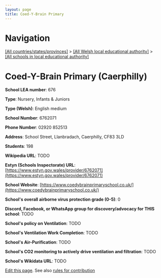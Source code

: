 ```yaml
---
layout: page
title: Coed-Y-Brain Primary
---
```

# Navigation

[[All countries/states/provinces]](../../..) > [[All Welsh local educational authority]](../..) > [[All schools in local educational authority]](..)

# Coed-Y-Brain Primary (Caerphilly)

**School LEA number**: 676

**Type**: Nursery, Infants & Juniors

**Type (Welsh)**: English medium

**School Number**: 6762071

**Phone Number**: 02920 852513

**Address**: School Street, Llanbradach, Caerphilly, CF83 3LD

**Students**: 198

**Wikipedia URL**: TODO

**Estyn (Schools Inspectorate) URL**: [https://www.estyn.gov.wales/provider/6762071](https://www.estyn.gov.wales/provider/6762071)

**School Website**: [https://www.coedybrainprimaryschool.co.uk/](https://www.coedybrainprimaryschool.co.uk/)

**School's overall airborne virus protection grade (0-5)**: 0

**Discord, Facebook, or WhatsApp group for discovery/advocacy for THIS school**: TODO

**School's policy on Ventilation**: TODO

**School's Ventilation Work Completion**: TODO

**School's Air-Purification**: TODO

**School's CO2 monitoring to actively drive ventilation and filtration**: TODO

**School's Wikidata URL**: TODO




[Edit this page](https://github.com/ventilate-schools/Wales/edit/prif/./Caerphilly/Coed-Y-Brain_Primary.md). See also [rules for contribution](../../../contribution-rules/)